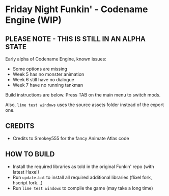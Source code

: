 # Friday Night Funkin' - Codename Engine (WIP)

## PLEASE NOTE - THIS IS STILL IN AN ALPHA STATE

Early alpha of Codename Engine, known issues:
- Some options are missing
- Week 5 has no monster animation
- Week 6 still have no dialogue
- Week 7 have no running tankman

Build instructions are below. Press TAB on the main menu to switch mods.

Also, `lime test windows` uses the source assets folder instead of the export one.

## CREDITS
- Credits to Smokey555 for the fancy Animate Atlas code

## HOW TO BUILD
- Install the required libraries as told in the original Funkin' repo (with latest Haxe!)
- Run `update.bat` to install all required additional libraries (flixel fork, hscript fork...)
- Run `lime test windows` to compile the game (may take a long time)
